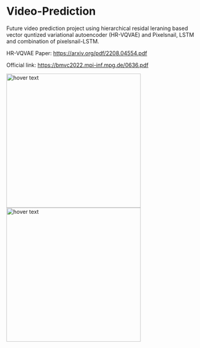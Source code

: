 # Video-Prediction
Future video prediction project using hierarchical residal leraning based vector quntized variational autoencoder (HR-VQVAE) and Pixelsnail, LSTM and combination of pixelsnail-LSTM.

HR-VQVAE Paper: https://arxiv.org/pdf/2208.04554.pdf

Official link: https://bmvc2022.mpi-inf.mpg.de/0636.pdf

<p align="left">
  <img src="https://i.postimg.cc/dV8PpQD5/multi-comparison.png" width="350" title="hover text">
  <img src="https://i.postimg.cc/Z590dd7C/hrvqvae-ffhq-supp.png" width="350" title="hover text">
</p>
